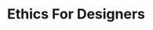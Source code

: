 ---
title: "Ethics For Designers"
authors:
    - "Jet Gispen"
type: "tool"
categories: 
    - "inclusive design"
    - "ethics"
link: "https://www.ethicsfordesigners.com/"
---